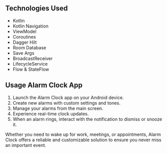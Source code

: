 
## Technologies Used

- Kotlin
- Kotlin Navigation
- ViewModel
- Coroutines
- Dagger Hilt
- Room Database
- Save Args
- BroadcastReceiver
- LifecycleService
- Flow & StateFlow

## Usage Alarm Clock App

1. Launch the Alarm Clock app on your Android device.
2. Create new alarms with custom settings and tones.
3. Manage your alarms from the main screen.
4. Experience real-time clock updates.
5. When an alarm rings, interact with the notification to dismiss or snooze it.

Whether you need to wake up for work, meetings, or appointments, Alarm Clock offers a reliable and customizable solution to ensure you never miss an important event.
